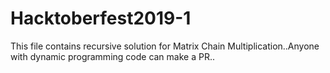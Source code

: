 # Hacktoberfest2019-1

This file contains recursive solution for Matrix Chain Multiplication..Anyone with dynamic programming code can make a PR..
